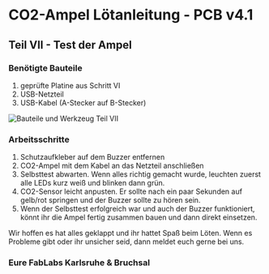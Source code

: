 # CO2-Ampel Lötanleitung - PCB v4.1

## Teil VII - Test der Ampel

### Benötigte Bauteile
1. geprüfte Platine aus Schritt VI
2. USB-Netzteil
3. USB-Kabel (A-Stecker auf B-Stecker)

![Bauteile und Werkzeug Teil VII](../images/loeten/teil7_material.jpg)

### Arbeitsschritte
1. Schutzaufkleber auf dem Buzzer entfernen
2. CO2-Ampel mit dem Kabel an das Netzteil anschließen
3. Selbsttest abwarten. Wenn alles richtig gemacht wurde, leuchten zuerst alle LEDs kurz weiß und blinken dann grün. 
4. CO2-Sensor leicht anpusten. Er sollte nach ein paar Sekunden auf gelb/rot springen und der Buzzer sollte zu hören sein. 
5. Wenn der Selbsttest erfolgreich war und auch der Buzzer funktioniert, könnt ihr die Ampel fertig zusammen bauen und dann direkt einsetzen.

Wir hoffen es hat alles geklappt und ihr hattet Spaß beim Löten. Wenn es Probleme gibt oder ihr unsicher seid, dann meldet euch gerne bei uns.

### Eure FabLabs Karlsruhe & Bruchsal

